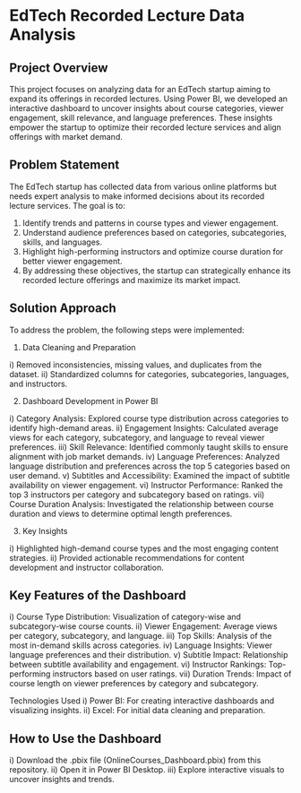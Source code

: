 # EdTech Recorded Lecture Data Analysis

## Project Overview
This project focuses on analyzing data for an EdTech startup aiming to expand its offerings in recorded lectures. Using Power BI, we developed an interactive dashboard 
to uncover insights about course categories, viewer engagement, skill relevance, and language preferences. These insights empower the startup to optimize their recorded 
lecture services and align offerings with market demand.

## Problem Statement 
The EdTech startup has collected data from various online platforms but needs expert analysis to make informed decisions about its recorded lecture services. The goal is to:

1. Identify trends and patterns in course types and viewer engagement.
2. Understand audience preferences based on categories, subcategories, skills, and languages.
3. Highlight high-performing instructors and optimize course duration for better viewer engagement.
4. By addressing these objectives, the startup can strategically enhance its recorded lecture offerings and maximize its market impact.

## Solution Approach
To address the problem, the following steps were implemented:

1. Data Cleaning and Preparation

i) Removed inconsistencies, missing values, and duplicates from the dataset.
ii) Standardized columns for categories, subcategories, languages, and instructors.

2. Dashboard Development in Power BI

i) Category Analysis: Explored course type distribution across categories to identify high-demand areas.
ii) Engagement Insights: Calculated average views for each category, subcategory, and language to reveal viewer preferences.
iii) Skill Relevance: Identified commonly taught skills to ensure alignment with job market demands.
iv) Language Preferences: Analyzed language distribution and preferences across the top 5 categories based on user demand.
v) Subtitles and Accessibility: Examined the impact of subtitle availability on viewer engagement.
vi) Instructor Performance: Ranked the top 3 instructors per category and subcategory based on ratings.
vii) Course Duration Analysis: Investigated the relationship between course duration and views to determine optimal length preferences.

3. Key Insights

i) Highlighted high-demand course types and the most engaging content strategies.
ii) Provided actionable recommendations for content development and instructor collaboration.

## Key Features of the Dashboard
i) Course Type Distribution: Visualization of category-wise and subcategory-wise course counts.
ii) Viewer Engagement: Average views per category, subcategory, and language.
iii) Top Skills: Analysis of the most in-demand skills across categories.
iv) Language Insights: Viewer language preferences and their distribution.
v) Subtitle Impact: Relationship between subtitle availability and engagement.
vi) Instructor Rankings: Top-performing instructors based on user ratings.
vii) Duration Trends: Impact of course length on viewer preferences by category and subcategory.

Technologies Used
i) Power BI: For creating interactive dashboards and visualizing insights.
ii) Excel: For initial data cleaning and preparation.

## How to Use the Dashboard
i) Download the .pbix file (OnlineCourses_Dashboard.pbix) from this repository.
ii) Open it in Power BI Desktop.
iii) Explore interactive visuals to uncover insights and trends.
